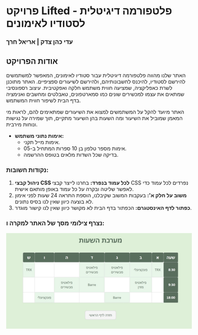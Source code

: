 # פרויקט Lifted - פלטפורמה דיגיטלית לסטודיו לאימונים

### **עדי כהן צדק | אריאל חרך**

## אודות הפרויקט

האתר שלנו מהווה פלטפורמה דיגיטלית עבור סטודיו לאימונים, המאפשר למשתמשים להירשם לסטודיו, להיכנס לחשבונותיהם, ולהירשם לשיעורים ספציפיים. האתר מתוכנן לשרת כאפליקציה, שמציעה חווית משתמש חלקה ואפקטיבית. עיצוב רספונסיבי שמתאים את עצמו למכשירים שונים כמו סמארטפונים, טאבלטים ומחשבים ואנימציה בדף הבית לשיפור חווית המשתמש.

האתר מיועד להקל על המשתמשים למצוא את השיעורים שמתאימים להם, לראות מי המאמן שמוביל את השיעור ומה השעות בהן השיעור מתקיים, תוך שמירה על נגישות ונוחות מירבית.

- **אימות נתוני משתמש:**
  - אימות מייל תקני.
  - אימות מספר טלפון בן 10 ספרות המתחיל ב-05.
  - בדיקה שכל השדות מלאים בטופס ההרשמה.


### **נקודות חשובות:**

1. **ניהול קבצי CSS לכל עמוד בנפרד:**
   בחרנו לייצר קבצי CSS נפרדים לכל עמוד כדי לאפשר שליטה ובקרה על כל עמוד באופן מותאם אישית.
2. **משוב על חלק א':**
   בעקבות המשוב שקיבלנו, הוספת התראה 24 שעות לפני אימון לא בוצעה כיוון שאין לנו בסיס נתונים.
3. **כפתור לדף האינסטגרם:**
   הכפתור בדף הבית לא מקושר כיוון שאין לנו קישור מוגדר.


### **נצרף צילומי מסך של האתר למקרה ו:**

![צילומי מסך](photos%20for%20readMe/Photo1.jpeg)
